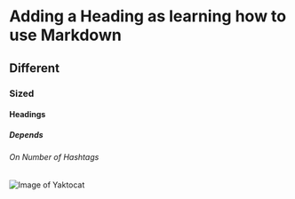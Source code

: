 # Adding a Heading as learning how to use Markdown 

## Different

### Sized

#### Headings 

##### Depends 

###### On Number of Hashtags

![Image of Yaktocat](https://octodex.github.com/images/yaktocat.png)
